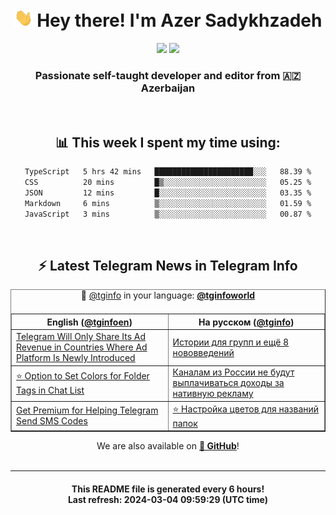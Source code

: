 <div align="center">
	<div>
		<h1>
      <img src="./assets/hi.gif" width="30px"> Hey there! I'm Azer Sadykhzadeh
    </h1>
    <img height="18" src="https://komarev.com/ghpvc/?username=sadykhzadeh&label=Views&color=2081c1&style=flat-square" />
		<a href="https://wakatime.com/Azer"> <img height="18" src="https://wakatime.com/badge/user/f80ae27a-c328-426f-a381-bc84136e2dd6.svg" /> </a>
    <h3>
      Passionate self-taught developer and editor from 🇦🇿 Azerbaijan
    </h3>
  </div>
  <br>

<h2>📊 This week I spent my time using:</h2>

<!--START_SECTION:waka-->

```txt
TypeScript   5 hrs 42 mins   ██████████████████████░░░   88.39 %
CSS          20 mins         █▒░░░░░░░░░░░░░░░░░░░░░░░   05.25 %
JSON         12 mins         █░░░░░░░░░░░░░░░░░░░░░░░░   03.35 %
Markdown     6 mins          ▒░░░░░░░░░░░░░░░░░░░░░░░░   01.59 %
JavaScript   3 mins          ▒░░░░░░░░░░░░░░░░░░░░░░░░   00.87 %
```

<!--END_SECTION:waka-->

<br>

<h2>⚡️ Latest Telegram News in Telegram Info</h2>
  <table border>
		<tr>
			<th width="50%">English (<a href="https://t.me/tginfoen">@tginfoen</a>)</th>
			<th>На русском (<a href="https://t.me/tginfo">@tginfo</a>)</th>
		</tr>
		<caption>🚩 <a href="https://t.me/tginfo">@tginfo</a> in your language: <a href="https://t.me/tginfoworld"><b>@tginfoworld</b></a><caption/>
  <tr><td><a href="https://t.me/tginfoen/1860">Telegram Will Only Share Its Ad Revenue in Countries Where Ad Platform Is Newly Introduced</a></td>
    <td><a href="https://t.me/tginfo/3947">Истории для групп и ещё 8 нововведений</a></td></tr><tr><td><a href="https://t.me/tginfoen/1859">⭐ Option to Set Colors for Folder Tags in Chat List</a></td>
    <td><a href="https://t.me/tginfo/3946">Каналам из России не будут выплачиваться доходы за нативную рекламу</a></td></tr><tr><td><a href="https://t.me/tginfoen/1858">Get Premium for Helping Telegram Send SMS Codes</a></td>
    <td><a href="https://t.me/tginfo/3945">⭐ Настройка цветов для названий папок</a></td></tr>
</table>
We are also available on <a href="https://github.com/tginfo"><b>🐙 GitHub</b></a>!
</div>

<br>
<hr>
<h4 align="center">This README file is generated <b>every 6 hours</b>!</br>Last refresh: <b>2024-03-04 09:59:29 (UTC time)</b></h4>
